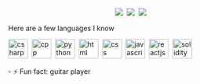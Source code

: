 <body>
  <div id="stats" align="center">
     <img src=https://github-profile-summary-cards.vercel.app/api/cards/stats?username=EGAProg&theme=moonlight" />&nbsp;
     <img src=http://github-profile-summary-cards.vercel.app/api/cards/repos-per-language?username=EGAProg&theme=moonlight" />&nbsp;
     <img src=http://github-profile-summary-cards.vercel.app/api/cards/profile-details?username=EGAProg&theme=moonlight" />&nbsp;
  </div>
  <p>Here are a few languages I know</p>
  <div id="langs">
    <img src="https://cdn.jsdelivr.net/gh/devicons/devicon@latest/icons/csharp/csharp-original.svg" title="csharp" width="40" height="40" />&nbsp;
    <img src="https://cdn.jsdelivr.net/gh/devicons/devicon@latest/icons/cplusplus/cplusplus-plain.svg" title="cpp" width="40" height="40" />&nbsp;
    <img src="https://cdn.jsdelivr.net/gh/devicons/devicon@latest/icons/python/python-original.svg" title="python" width="40" height="40" />&nbsp;
    <img src="https://cdn.jsdelivr.net/gh/devicons/devicon@latest/icons/html5/html5-plain.svg" title="html" width="40" height="40" />&nbsp;
    <img src="https://cdn.jsdelivr.net/gh/devicons/devicon@latest/icons/css3/css3-plain-wordmark.svg" title="css" width="40" height="40" />&nbsp;
    <img src="https://cdn.jsdelivr.net/gh/devicons/devicon@latest/icons/javascript/javascript-plain.svg" title="javascript" width="40" height="40" />&nbsp;
    <img src="https://cdn.jsdelivr.net/gh/devicons/devicon@latest/icons/react/react-original.svg" title="reactjs" width="40" height="40" />&nbsp;
    <img src="https://cdn.jsdelivr.net/gh/devicons/devicon@latest/icons/solidity/solidity-plain.svg" title="solidity" width="40" height="40" />&nbsp;
  </div>
  <p>- ⚡ Fun fact: guitar player</p>
</body>
